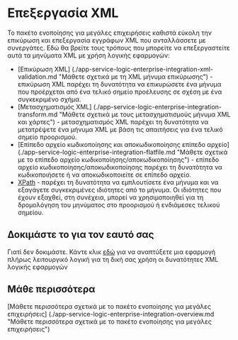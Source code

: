 <properties 
    pageTitle="Επισκόπηση της XML επεξεργασίας στο πακέτο ενοποίησης για μεγάλες επιχειρήσεις | Microsoft Azure εφαρμογής υπηρεσίας | Microsoft Azure" 
    description="Μάθετε πώς μπορείτε να επεξεργάζονται και επικύρωση XML μηνύματα χρησιμοποιώντας τις εφαρμογές πακέτο ενοποίησης για μεγάλες επιχειρήσεις και λογική" 
    services="logic-apps" 
    documentationCenter=".net,nodejs,java"
    authors="msftman" 
    manager="erikre" 
    editor="cgronlun"/>

<tags 
    ms.service="logic-apps" 
    ms.workload="integration" 
    ms.tgt_pltfrm="na" 
    ms.devlang="na" 
    ms.topic="article" 
    ms.date="07/07/2016" 
    ms.author="deonhe"/>


# <a name="xml-processing"></a>Επεξεργασία XML

Το πακέτο ενοποίησης για μεγάλες επιχειρήσεις καθιστά εύκολη την επικύρωση και επεξεργασία εγγράφων XML που ανταλλάσσετε με συνεργάτες. Εδώ θα βρείτε τους τρόπους που μπορείτε να επεξεργαστείτε αυτά τα μηνύματα XML με χρήση λογικής εφαρμογών:  

- [Επικύρωση XML] (./app-service-logic-enterprise-integration-xml-validation.md "Μάθετε σχετικά με τη XML μήνυμα επικύρωσης") - επικύρωση XML παρέχει τη δυνατότητα να επικυρώσετε ένα μήνυμα που προέρχεται από ένα τελικό σημείο προέλευσης σε σχέση με ένα συγκεκριμένο σχήμα.
- [Μετασχηματισμός XML] (./app-service-logic-enterprise-integration-transform.md "Μάθετε σχετικά με τους μετασχηματισμούς μήνυμα XML και χάρτες") - μετασχηματισμός XML παρέχει τη δυνατότητα να μετατρέψετε ένα μήνυμα XML με βάση τις απαιτήσεις για ένα τελικό σημείο προορισμού.   
- [Επίπεδο αρχείο κωδικοποίησης και αποκωδικοποίησης επίπεδο αρχείο] (./app-service-logic-enterprise-integration-flatfile.md "Μάθετε σχετικά με το επίπεδο αρχείο κωδικοποίησης/αποκωδικοποίησης") - επίπεδο αρχείο κωδικοποίησης/αποκωδικοποίησης παρέχει τη δυνατότητα να κωδικοποιήσετε ή να αποκωδικοποιείτε σε επίπεδο αρχείο. 
- [XPath](https://msdn.microsoft.com/library/mt643789.aspx) - παρέχει τη δυνατότητα να εμπλουτίσετε ένα μήνυμα και να εξαγάγετε συγκεκριμένες ιδιότητες από το μήνυμα. Οι ιδιότητες που έχουν εξαχθεί, στη συνέχεια, μπορεί να χρησιμοποιηθεί για τη δρομολόγηση του μηνύματος στο προορισμού ή ενδιάμεσες τελικού σημείου.    

## <a name="try-it-for-yourself"></a>Δοκιμάστε το για τον εαυτό σας

Γιατί δεν δοκιμάστε. Κάντε κλικ [εδώ](https://github.com/Azure/azure-quickstart-templates/tree/master/201-logic-app-veter-pipeline) για να αναπτύξετε μια εφαρμογή πλήρως λειτουργικό λογική για τη δική σας χρήση οι δυνατότητες XML λογικής εφαρμογών 

## <a name="learn-more"></a>Μάθε περισσότερα

[Μάθετε περισσότερα σχετικά με το πακέτο ενοποίησης για μεγάλες επιχειρήσεις] (./app-service-logic-enterprise-integration-overview.md "Μάθετε περισσότερα σχετικά με το πακέτο ενοποίησης για μεγάλες επιχειρήσεις")  
